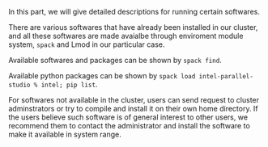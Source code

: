 In this part, we will give detailed descriptions for running certain softwares.

There are various softwares that have already been installed in our cluster, and all these softwares are made avaialbe through enviroment module system, `spack` and Lmod in our particular case.

Available softwares and packages can be shown by `spack find`.

Available python packages can be shown by `spack load intel-parallel-studio % intel; pip list`.

For softwares not available in the cluster, users can send request to cluster adminstrators or try to compile and install it on their own home directory. If the users believe such software is of general interest to other users, we recommend them to contact the administrator and install the software to make it available in system range.